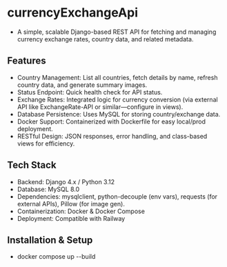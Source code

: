 # currencyExchangeApi
- A simple, scalable Django-based REST API for fetching and managing currency exchange rates, country data, and related metadata.

## Features
- Country Management: List all countries, fetch details by name, refresh country data, and generate summary images.
- Status Endpoint: Quick health check for API status.
- Exchange Rates: Integrated logic for currency conversion (via external API like ExchangeRate-API or similar—configure in views).
- Database Persistence: Uses MySQL for storing country/exchange data.
- Docker Support: Containerized with Dockerfile for easy local/prod deployment.
- RESTful Design: JSON responses, error handling, and class-based views for efficiency.

## Tech Stack
- Backend: Django 4.x / Python 3.12
- Database: MySQL 8.0
- Dependencies: mysqlclient, python-decouple (env vars), requests (for external APIs), Pillow (for image gen).
- Containerization: Docker & Docker Compose
- Deployment: Compatible with Railway

## Installation & Setup
- docker compose up --build